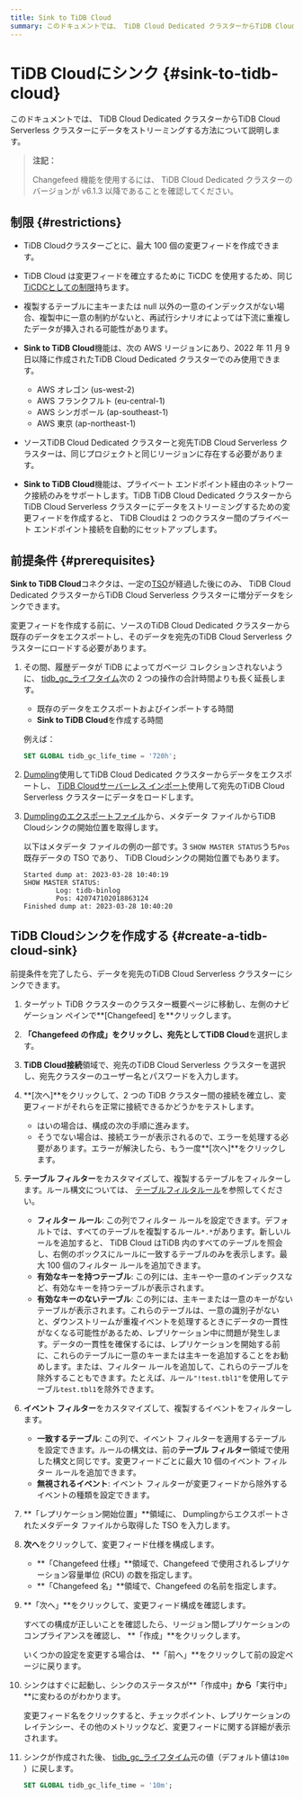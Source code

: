 ```yaml
---
title: Sink to TiDB Cloud
summary: このドキュメントでは、 TiDB Cloud Dedicated クラスターからTiDB Cloud Serverless クラスターにデータをストリーミングする方法について説明します。この機能で使用できる変更フィードとリージョンの数には制限があります。前提条件には、tidb_gc_life_time の拡張、データのバックアップ、およびTiDB Cloudシンクの開始位置の取得が含まれます。TiDB TiDB Cloudシンクを作成するには、クラスターの概要ページに移動し、接続を確立し、テーブルとイベント フィルターをカスタマイズし、開始レプリケーション位置を入力し、変更フィード仕様を指定し、構成を確認して、シンクを作成します。最後に、tidb_gc_life_time を元の値に戻します。
---
```


# TiDB Cloudにシンク {#sink-to-tidb-cloud}

このドキュメントでは、 TiDB Cloud Dedicated クラスターからTiDB Cloud Serverless クラスターにデータをストリーミングする方法について説明します。

> **注記：**
>
> Changefeed 機能を使用するには、 TiDB Cloud Dedicated クラスターのバージョンが v6.1.3 以降であることを確認してください。

## 制限 {#restrictions}

-   TiDB Cloudクラスターごとに、最大 100 個の変更フィードを作成できます。

-   TiDB Cloud は変更フィードを確立するために TiCDC を使用するため、同じ[TiCDCとしての制限](https://docs.pingcap.com/tidb/stable/ticdc-overview#unsupported-scenarios)持ちます。

-   複製するテーブルに主キーまたは null 以外の一意のインデックスがない場合、複製中に一意の制約がないと、再試行シナリオによっては下流に重複したデータが挿入される可能性があります。

-   **Sink to TiDB Cloud**機能は、次の AWS リージョンにあり、2022 年 11 月 9 日以降に作成されたTiDB Cloud Dedicated クラスターでのみ使用できます。

    -   AWS オレゴン (us-west-2)
    -   AWS フランクフルト (eu-central-1)
    -   AWS シンガポール (ap-southeast-1)
    -   AWS 東京 (ap-northeast-1)

-   ソースTiDB Cloud Dedicated クラスターと宛先TiDB Cloud Serverless クラスターは、同じプロジェクトと同じリージョンに存在する必要があります。

-   **Sink to TiDB Cloud**機能は、プライベート エンドポイント経由のネットワーク接続のみをサポートします。TiDB TiDB Cloud Dedicated クラスターからTiDB Cloud Serverless クラスターにデータをストリーミングするための変更フィードを作成すると、 TiDB Cloudは 2 つのクラスター間のプライベート エンドポイント接続を自動的にセットアップします。

## 前提条件 {#prerequisites}

**Sink to TiDB Cloud**コネクタは、一定の[TSO](https://docs.pingcap.com/tidb/stable/glossary#tso)が経過した後にのみ、 TiDB Cloud Dedicated クラスターからTiDB Cloud Serverless クラスターに増分データをシンクできます。

変更フィードを作成する前に、ソースのTiDB Cloud Dedicated クラスターから既存のデータをエクスポートし、そのデータを宛先のTiDB Cloud Serverless クラスターにロードする必要があります。

1.  その間、履歴データが TiDB によってガベージ コレクションされないように、 [tidb_gc_ライフタイム](https://docs.pingcap.com/tidb/stable/system-variables#tidb_gc_life_time-new-in-v50)次の 2 つの操作の合計時間よりも長く延長します。

    -   既存のデータをエクスポートおよびインポートする時間
    -   **Sink to TiDB Cloud**を作成する時間

    例えば：

    ```sql
    SET GLOBAL tidb_gc_life_time = '720h';
    ```

2.  [Dumpling](https://docs.pingcap.com/tidb/stable/dumpling-overview)使用してTiDB Cloud Dedicated クラスターからデータをエクスポートし、 [TiDB Cloudサーバーレス インポート](/tidb-cloud/import-csv-files-serverless.md)使用して宛先のTiDB Cloud Serverless クラスターにデータをロードします。

3.  [Dumplingのエクスポートファイル](https://docs.pingcap.com/tidb/stable/dumpling-overview#format-of-exported-files)から、メタデータ ファイルからTiDB Cloudシンクの開始位置を取得します。

    以下はメタデータ ファイルの例の一部です。3 `SHOW MASTER STATUS`うち`Pos`既存データの TSO であり、 TiDB Cloudシンクの開始位置でもあります。

        Started dump at: 2023-03-28 10:40:19
        SHOW MASTER STATUS:
                Log: tidb-binlog
                Pos: 420747102018863124
        Finished dump at: 2023-03-28 10:40:20

## TiDB Cloudシンクを作成する {#create-a-tidb-cloud-sink}

前提条件を完了したら、データを宛先のTiDB Cloud Serverless クラスターにシンクできます。

1.  ターゲット TiDB クラスターのクラスター概要ページに移動し、左側のナビゲーション ペインで**[Changefeed] を**クリックします。

2.  **「Changefeed の作成」**をクリックし、宛先として**TiDB Cloud**を選択します。

3.  **TiDB Cloud接続**領域で、宛先のTiDB Cloud Serverless クラスターを選択し、宛先クラスターのユーザー名とパスワードを入力します。

4.  **[次へ]**をクリックして、2 つの TiDB クラスター間の接続を確立し、変更フィードがそれらを正常に接続できるかどうかをテストします。

    -   はいの場合は、構成の次の手順に進みます。
    -   そうでない場合は、接続エラーが表示されるので、エラーを処理する必要があります。エラーが解決したら、もう一度**[次へ]**をクリックします。

5.  **テーブル フィルター**をカスタマイズして、複製するテーブルをフィルターします。ルール構文については、 [テーブルフィルタルール](/table-filter.md)を参照してください。

    -   **フィルター ルール**: この列でフィルター ルールを設定できます。デフォルトでは、すべてのテーブルを複製するルール`*.*`があります。新しいルールを追加すると、 TiDB Cloud はTiDB 内のすべてのテーブルを照会し、右側のボックスにルールに一致するテーブルのみを表示します。最大 100 個のフィルター ルールを追加できます。
    -   **有効なキーを持つテーブル**: この列には、主キーや一意のインデックスなど、有効なキーを持つテーブルが表示されます。
    -   **有効なキーのないテーブル**: この列には、主キーまたは一意のキーがないテーブルが表示されます。これらのテーブルは、一意の識別子がないと、ダウンストリームが重複イベントを処理するときにデータの一貫性がなくなる可能性があるため、レプリケーション中に問題が発生します。データの一貫性を確保するには、レプリケーションを開始する前に、これらのテーブルに一意のキーまたは主キーを追加することをお勧めします。または、フィルター ルールを追加して、これらのテーブルを除外することもできます。たとえば、ルール`"!test.tbl1"`を使用してテーブル`test.tbl1`を除外できます。

6.  **イベント フィルター**をカスタマイズして、複製するイベントをフィルターします。

    -   **一致するテーブル**: この列で、イベント フィルターを適用するテーブルを設定できます。ルールの構文は、前の**テーブル フィルター**領域で使用した構文と同じです。変更フィードごとに最大 10 個のイベント フィルター ルールを追加できます。
    -   **無視されるイベント**: イベント フィルターが変更フィードから除外するイベントの種類を設定できます。

7.  **「レプリケーション開始位置」**領域に、 Dumplingからエクスポートされたメタデータ ファイルから取得した TSO を入力します。

8.  **次へ**をクリックして、変更フィード仕様を構成します。

    -   **「Changefeed 仕様」**領域で、Changefeed で使用されるレプリケーション容量単位 (RCU) の数を指定します。
    -   **「Changefeed 名」**領域で、Changefeed の名前を指定します。

9.  **「次へ」**をクリックして、変更フィード構成を確認します。

    すべての構成が正しいことを確認したら、リージョン間レプリケーションのコンプライアンスを確認し、 **「作成」**をクリックします。

    いくつかの設定を変更する場合は、 **「前へ」**をクリックして前の設定ページに戻ります。

10. シンクはすぐに起動し、シンクのステータスが**「作成中」**から**「実行中」**に変わるのがわかります。

    変更フィード名をクリックすると、チェックポイント、レプリケーションのレイテンシー、その他のメトリックなど、変更フィードに関する詳細が表示されます。

11. シンクが作成された後、 [tidb_gc_ライフタイム](https://docs.pingcap.com/tidb/stable/system-variables#tidb_gc_life_time-new-in-v50)元の値（デフォルト値は`10m` ）に戻します。

    ```sql
    SET GLOBAL tidb_gc_life_time = '10m';
    ```
